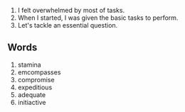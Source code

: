 1. I felt overwhelmed by most of tasks.
2. When I started, I was given the basic tasks to perform. 
3. Let's tackle an essential question.



## Words

1. stamina
2. emcompasses
3. compromise
4. expeditious
5. adequate
6. initiactive










